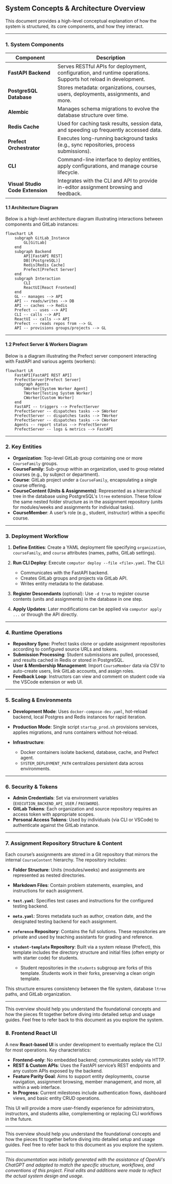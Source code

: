 ## System Concepts & Architecture Overview

This document provides a high-level conceptual explanation of how the system is structured, its core components, and how they interact.

---

### 1. System Components

| Component                             | Description                                                                                                    |
| ------------------------------------- | -------------------------------------------------------------------------------------------------------------- |
| **FastAPI Backend**                   | Serves RESTful APIs for deployment, configuration, and runtime operations. Supports hot reload in development. |
| **PostgreSQL Database**               | Stores metadata: organizations, courses, users, deployments, assignments, and more.                            |
| **Alembic**                           | Manages schema migrations to evolve the database structure over time.                                          |
| **Redis Cache**                       | Used for caching task results, session data, and speeding up frequently accessed data.                         |
| **Prefect Orchestrator**              | Executes long-running background tasks (e.g., sync repositories, process submissions).                         |
| **CLI** | Command-line interface to deploy entities, apply configurations, and manage course lifecycle.                  |
| **Visual Studio Code Extension**      | Integrates with the CLI and API to provide in-editor assignment browsing and feedback.                         |

#### 1.1 Architecture Diagram

Below is a high-level architecture diagram illustrating interactions between components and GitLab instances:

```mermaid
flowchart LR
    subgraph GitLab_Instance
        GL[GitLab]
    end
    subgraph Backend
        API[FastAPI REST]
        DB[(PostgreSQL)]
        Redis[Redis Cache]
        Prefect[Prefect Server]
    end
    subgraph Interaction
        CLI
        ReactUI[React Frontend]
    end
    GL -- manages --> API
    API -- reads/writes --> DB
    API -- caches --> Redis
    Prefect -- uses --> API
    CLI -- calls --> API
    ReactUI -- calls --> API
    Prefect -- reads repos from --> GL
    API -- provisions groups/projects --> GL
```

---

#### 1.2 Prefect Server & Workers Diagram

Below is a diagram illustrating the Prefect server component interacting with FastAPI and various agents (workers):

```mermaid
flowchart LR
    FastAPI[FastAPI REST API]
    PrefectServer[Prefect Server]
    subgraph Agents
        SWorker[System Worker Agent]
        TWorker[Testing System Worker]
        CWorker[Custom Worker]
    end
    FastAPI -- triggers --> PrefectServer
    PrefectServer -- dispatches tasks --> SWorker
    PrefectServer -- dispatches tasks --> TWorker
    PrefectServer -- dispatches tasks --> CWorker
    Agents -- report status --> PrefectServer
    PrefectServer -- logs & metrics --> FastAPI
```

---

### 2. Key Entities

* **Organization**: Top-level GitLab group containing one or more `CourseFamily` groups.
* **CourseFamily**: Sub-group within an organization, used to group related courses (e.g., by subject or department).
* **Course**: GitLab project under a `CourseFamily`, encapsulating a single course offering.
* **CourseContent (Units & Assignments)**: Represented as a hierarchical tree in the database using PostgreSQL's `ltree` extension. These follow the same nested folder structure as in the assignment repository (units for modules/weeks and assignments for individual tasks).
* **CourseMember**: A user’s role (e.g., student, instructor) within a specific course.

---


### 3. Deployment Workflow

1. **Define Entities**: Create a YAML deployment file specifying `organization`, `courseFamily`, and `course` attributes (names, paths, GitLab settings).
2. **Run CLI Deploy**: Execute `computor deploy --file <file>.yaml`. The CLI:

   * Communicates with the FastAPI backend.
   * Creates GitLab groups and projects via GitLab API.
   * Writes entity metadata to the database.
3. **Register Descendants** (optional): Use `-d true` to register course contents (units and assignments) in the database in one step.
4. **Apply Updates**: Later modifications can be applied via `computor apply ...` or through the API directly.

---

### 4. Runtime Operations

* **Repository Sync**: Prefect tasks clone or update assignment repositories according to configured source URLs and tokens.
* **Submission Processing**: Student submissions are pulled, processed, and results cached in Redis or stored in PostgreSQL.
* **User & Membership Management**: Import `CourseMember` data via CSV to auto-create users, link GitLab accounts, and assign roles.
* **Feedback Loop**: Instructors can view and comment on student code via the VSCode extension or web UI.

---

### 5. Scaling & Environments

* **Development Mode**: Uses `docker-compose-dev.yaml`, hot-reload backend, local Postgres and Redis instances for rapid iteration.
* **Production Mode**: Single script `startup_prod.sh` provisions services, applies migrations, and runs containers without hot-reload.
* **Infrastructure**:

  * Docker containers isolate backend, database, cache, and Prefect agent.
  * `SYSTEM_DEPLOYMENT_PATH` centralizes persistent data across environments.

---

### 6. Security & Tokens

* **Admin Credentials**: Set via environment variables (`EXECUTION_BACKEND_API_USER` / `PASSWORD`).
* **GitLab Tokens**: Each organization and source repository requires an access token with appropriate scopes.
* **Personal Access Tokens**: Used by individuals (via CLI or VSCode) to authenticate against the GitLab instance.

---

### 7. Assignment Repository Structure & Content

Each course’s assignments are stored in a Git repository that mirrors the internal `CourseContent` hierarchy. The repository includes:

* **Folder Structure**: Units (modules/weeks) and assignments are represented as nested directories.
* **Markdown Files**: Contain problem statements, examples, and instructions for each assignment.
* **`test.yaml`**: Specifies test cases and instructions for the configured testing backend.
* **`meta.yaml`**: Stores metadata such as author, creation date, and the designated testing backend for each assignment.
* **`reference` Repository**: Contains the full solutions. These repositories are private and used by teaching assistants for grading and reference.
* **`student-template` Repository**: Built via a system release (Prefect), this template includes the directory structure and initial files (often empty or with starter code) for students.

  * Student repositories in the `students` subgroup are forks of this template. Students work in their forks, preserving a clean origin template.

This structure ensures consistency between the file system, database `ltree` paths, and GitLab organization.

---

This overview should help you understand the foundational concepts and how the pieces fit together before diving into detailed setup and usage guides. Feel free to refer back to this document as you explore the system.


### 8. Frontend React UI

A new **React-based UI** is under development to eventually replace the CLI for most operations. Key characteristics:

* **Frontend-only**: No embedded backend; communicates solely via HTTP.
* **REST & Custom APIs**: Uses the FastAPI service’s REST endpoints and any custom APIs exposed by the backend.
* **Feature Parity Goal**: Aims to support entity deployments, course navigation, assignment browsing, member management, and more, all within a web interface.
* **In Progress**: Current milestones include authentication flows, dashboard views, and basic entity CRUD operations.

This UI will provide a more user-friendly experience for administrators, instructors, and students alike, complementing or replacing CLI workflows in the future.

---

This overview should help you understand the foundational concepts and how the pieces fit together before diving into detailed setup and usage guides. Feel free to refer back to this document as you explore the system.

---

_This documentation was initially generated with the assistance of OpenAI's ChatGPT and adapted to match the specific structure, workflows, and conventions of this project. Final edits and additions were made to reflect the actual system design and usage._
